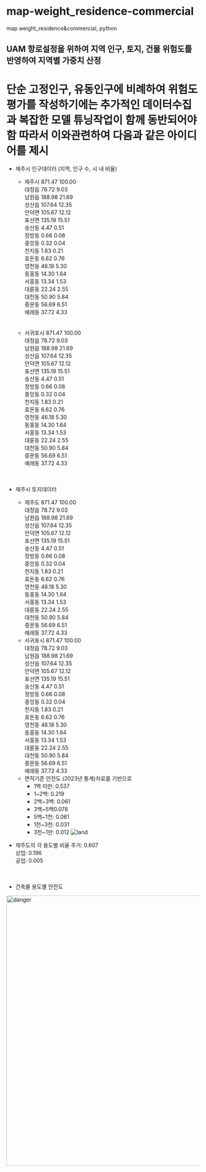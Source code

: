# map-weight_residence-commercial
map weight_residence&amp;commercial, python
## UAM 항로설정을 위하여 지역 인구, 토지, 건물 위험도를 반영하여 지역별 가중치 산정
# 단순 고정인구, 유동인구에 비례하여 위험도평가를 작성하기에는 추가적인 데이터수집과 복잡한 모델 튜닝작업이 함께 동반되어야함 따라서 이와관련하여 다음과 같은 아이디어를 제시

- 제주시 인구데이터 (지역, 인구 수, 시 내 비율)
  - 제주시	871.47	100.00 <br>
  대정읍	78.72	9.03 <br>
  남원읍	188.98	21.69 <br>
  성산읍	107.64	12.35 <br>
  안덕면	105.67	12.12 <br>
  표선면	135.19	15.51 <br>
  송산동	4.47	0.51 <br>
  정방동	0.66	0.08 <br>
  중앙동	0.32	0.04 <br>
  천지동	1.83	0.21 <br>
  효돈동	6.62	0.76 <br>
  영천동	46.18	5.30 <br>
  동홍동	14.30	1.64 <br>
  서홍동	13.34	1.53 <br>
  대륜동	22.24	2.55 <br>
  대천동	50.90	5.84 <br>
  중문동	56.69	6.51 <br>
  예래동	37.72	4.33 <br> <br> <br>
  - 서귀포시 871.47	100.00  <br>
  대정읍	78.72	9.03 <br>
  남원읍	188.98	21.69 <br>
  성산읍	107.64	12.35 <br>
  안덕면	105.67	12.12 <br>
  표선면	135.19	15.51 <br>
  송산동	4.47	0.51 <br>
  정방동	0.66	0.08 <br>
  중앙동	0.32	0.04 <br>
  천지동	1.83	0.21 <br>
  효돈동	6.62	0.76 <br>
  영천동	46.18	5.30 <br>
  동홍동	14.30	1.64 <br>
  서홍동	13.34	1.53 <br>
  대륜동	22.24	2.55 <br>
  대천동	50.90	5.84 <br>
  중문동	56.69	6.51 <br>
  예래동	37.72	4.33 <br> <br> <br>


- 제주시 토지데이터
  - 제주도	871.47	100.00 <br>
  대정읍	78.72	9.03 <br>
  남원읍	188.98	21.69 <br>
  성산읍	107.64	12.35 <br>
  안덕면	105.67	12.12 <br>
  표선면	135.19	15.51 <br>
  송산동	4.47	0.51 <br>
  정방동	0.66	0.08 <br>
  중앙동	0.32	0.04 <br>
  천지동	1.83	0.21 <br>
  효돈동	6.62	0.76 <br>
  영천동	46.18	5.30 <br>
  동홍동	14.30	1.64 <br>
  서홍동	13.34	1.53 <br>
  대륜동	22.24	2.55 <br>
  대천동	50.90	5.84 <br>
  중문동	56.69	6.51 <br>
  예래동	37.72	4.33  <br>
  - 서귀포시	871.47	100.00 <br>
  대정읍	78.72	9.03 <br>
  남원읍	188.98	21.69 <br>
  성산읍	107.64	12.35 <br>
  안덕면	105.67	12.12 <br>
  표선면	135.19	15.51 <br>
  송산동	4.47	0.51 <br>
  정방동	0.66	0.08 <br>
  중앙동	0.32	0.04 <br>
  천지동	1.83	0.21 <br>
  효돈동	6.62	0.76 <br>
  영천동	46.18	5.30 <br>
  동홍동	14.30	1.64 <br>
  서홍동	13.34	1.53 <br>
  대륜동	22.24	2.55 <br>
  대천동	50.90	5.84 <br>
  중문동	56.69	6.51 <br>
  예래동	37.72	4.33 <br>
  - 면적기준 안전도
    (2023년 통계)자료를 기반으로
    - 1백 미만: 0.537
    - 1~2백:  0.219
    - 2백~3백: 0.061
    - 3백~5백0.078
    - 5백~1천: 0.061
    - 1천~3천: 0.031
    - 3천~1만: 0.012
    ![land](https://github.com/user-attachments/assets/a282c6de-0785-4d46-bb70-32628cb751a0)



- 제주도의 각 용도별 비율
주거: 0.607 <br>
상업: 0.196 <br>
공업: 0.005 <br> <br> <br>

- 건축물 용도별 안전도
<img width="705" alt="danger" src="https://github.com/user-attachments/assets/e4984b10-20eb-485e-bb28-91ebe5667473">
